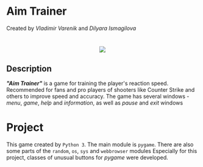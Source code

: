 # Aim Trainer
Created by _Vladimir Varenik_ and _Dilyara Ismagilova_

<h1 align="center"> <img src="https://user-images.githubusercontent.com/117539159/211195258-fff078c7-2e7b-4ded-a176-e5645c314f18.png" /> </h1>

## Description
***"Aim Trainer"*** is a game for training the player's reaction speed. Recommended for fans and pro players of shooters like Counter Strike and others to improve speed and accuracy. The game has several windows - *menu*, *game*, *help* and *information*, as well as *pause* and *exit* windows

# Project
This game created by `Python 3`. The main module is `pygame`. There are also some parts of the `random`, `os`, `sys` and `webbrowser` modules
Especially for this project, classes of unusual buttons for *pygame* were developed.
